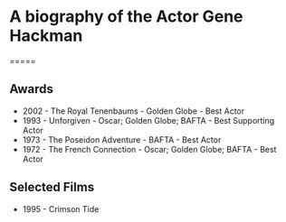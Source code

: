 # A biography of the Actor Gene Hackman
=====
## Awards
* 2002 - The Royal Tenenbaums - Golden Globe -  Best Actor
* 1993 - Unforgiven - Oscar; Golden Globe; BAFTA - Best Supporting Actor
* 1973 - The Poseidon Adventure - BAFTA - Best Actor
* 1972 - The French Connection - Oscar; Golden Globe; BAFTA - Best Actor

## Selected Films
* 1995 - Crimson Tide

